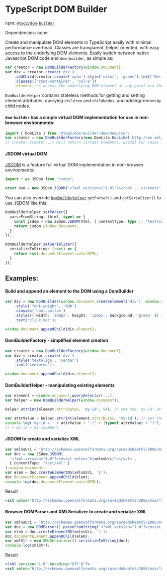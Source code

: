 TypeScript DOM Builder
==============

npm: [`@twg2/dom-builder`](https://www.npmjs.com/package/@twg2/dom-builder)

Dependencies:
none

Create and manipulate DOM elements in TypeScript easily with minimal performance overhead.
Classes are transparent, helper oriented, with easy access to the underlying DOM elements.
Easily switch between native Javascript DOM code and `dom-builder`, as simple as:
```ts
var creator = new DomBuilderFactory(window.document);
var div = creator.create('div')
	.addChild(creator.create('span').style('color', 'green').text('Hello World'))
	.classes(['root-container', 'col-8'])
	.element; // access the underlying DOM element at any point via the 'element' property
```

`DomBuilderHelper` contains stateless methods for getting and setting element attributes, querying `children` and `childNodes`, and adding/removing child nodes.

#### `dom-builder` has a simple virtual DOM implementation for use in non-browser environments:
```ts
import { DomLite } from '@twg2/dom-builder/dom/DomLite';
var creator = new DomBuilderFactory(new DomLite.DocLike('http://an.xml/namespace/schema', 'root-element'));
// creator.create(...) will return virtual elements, useful for cases like building XLSX/ODF XML documents in Node.js
```

#### JSDOM virtual DOM
[JSDOM](https://github.com/jsdom/jsdom) is a feature full virtual DOM implementation in non-browser environments:
```ts
import * as JSDom from "jsdom";

const dom = new JSDom.JSDOM("<?xml version=\"1.0\"?><root ...></root>", { contentType: "text/xml" }).window.document;
```

You can also override [`DomBuilderHelper`](dom/DomBuilderHelper.ts) `getParser()` and `getSerializer()` to use JSDOM like this:
```ts
DomBuilderHelper.setParser({
  parseFromString: (html, type) => {
    const jsdom = new JSDom.JSDOM(html, { contentType: type || "text/xml" });
    return jsdom.window.document;
  }
});

DomBuilderHelper.setSerializer({
  serializeToString: (root) => {
    return root.documentElement.outerHTML;
  }
});
```


## Examples:
#### Build and append an element to the DOM using a DomBuilder
```ts
var div = new DomBuilder(window.document.createElement('div'), window.document)
	.style('font-weight', '600')
	.classes('cool-button')
	.styles({ width: '200px', height: '120px', background: 'green' }) // add multiple styles at once
	.text('click me!');

window.document.appendChild(div.element);
```

#### DomBuilderFactory - simplified element creation
```ts
var creator = new DomBuilderFactory(window.document);
var div = creator.create('div')
	.style('textAlign', 'center')
	.text('centered');

window.document.appendChild(div.element);
```

#### DomBuilderHelper - manipulating existing elements
```ts
var element = window.document.querySelector(...);
var helper = new DomBuilderHelper(window.document);

helper.attrInt(element.attributes, 'my-id', 54); // set the 'my-id' attribute of the element

var attrValue = helper.attrInt(element.attributes, 'my-id'); // get the 'my-id' attribute from the element and convert it to an integer
console.log('my-id = ' + attrValue + " (" + (typeof attrValue) + ")");
// > my-id = 54 (number)
```

#### JSDOM to create and serialize XML
```ts
var xmlnsUri = 'http://schemas.openxmlformats.org/spreadsheetml/2006/main';
var doc = new JSDom.JSDOM(
  `<?xml version="1.0"?>\n<sst xmlns="${xmlnsUri}"></sst>`,
  { contentType: "text/xml" }
).window.document;
var elem = doc.createElementNS(xmlnsUri, 's');
doc.documentElement.appendChild(elem);
console.log(doc.documentElement.outerHTML);
```

Result
```xml
<sst xmlns="http://schemas.openxmlformats.org/spreadsheetml/2006/main"><s/></sst>
```

#### Browser DOMParser and XMLSerializer to create and serialize XML
```ts
var xmlnsUri = 'http://schemas.openxmlformats.org/spreadsheetml/2006/main';
var doc = new DOMParser().parseFromString(`<?xml version="1.0"?>\n<sst xmlns="${xmlnsUri}"></sst>`, "application/xml")
var elem = doc.createElementNS(xmlnsUri, 's');
doc.documentElement.appendChild(elem);
var xmlStr = new XMLSerializer().serializeToString(doc);
console.log(xmlStr);
```

Result
```xml
<?xml version="1.0" encoding="UTF-8"?>
<sst xmlns="http://schemas.openxmlformats.org/spreadsheetml/2006/main"><s/></sst>
```
